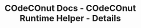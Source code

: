 ---
layout: page
title: COdeCOnut Docs - COdeCOnut Runtime Helper - Details
permalink: /documentation/runtime_helper
---